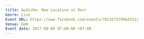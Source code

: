 ```yaml
---
title: Audiohm- New Location at Den!
Genre: Live
Event URL: https://www.facebook.com/events/702357279964152/
Venue: DeN
Event date: 2017-08-09 07:00:00 +07:00
---
```



